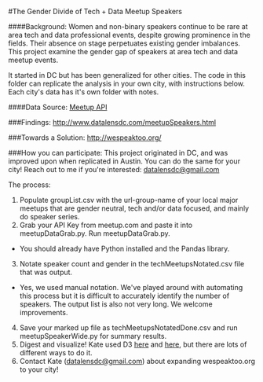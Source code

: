 #The Gender Divide of Tech + Data Meetup Speakers

####Background:
Women and non-binary speakers continue to be rare at area tech and data professional events, despite growing prominence in the fields. Their absence on stage perpetuates existing gender imbalances. This project examine the gender gap of speakers at area tech and data meetup events. 

It started in DC but has been generalized for other cities. The code in this folder can replicate the analysis in your own city, with instructions below. Each city's data has it's own folder with notes. 

####Data Source: 
[Meetup API](https://www.meetup.com/meetup_api/)

###Findings:
http://www.datalensdc.com/meetupSpeakers.html

###Towards a Solution:
http://wespeaktoo.org/

###How you can participate:
This project originated in DC, and was improved upon when replicated in Austin. You can do the same for your city! Reach out to me if you're interested: datalensdc@gmail.com

The process:

1. Populate groupList.csv with the url-group-name of your local major meetups that are gender neutral, tech and/or data focused, and mainly do speaker series.
2. Grab your API Key from meetup.com and paste it into meetupDataGrab.py. Run meetupDataGrab.py.
  * You should already have Python installed and the Pandas library. 
3. Notate speaker count and gender in the techMeetupsNotated.csv file that was output. 
  * Yes, we used manual notation. We've played around with automating this process but it is difficult to accurately identify the number of speakers. The output list is also not very long. We welcome improvements.
4. Save your marked up file as techMeetupsNotatedDone.csv and run meetupSpeakerWide.py for summary results. 
5. Digest and visualize! Kate used D3 [here](https://github.com/katerabinowitz/DataLensDCsite/blob/gh-pages/iframes/meetupMultiBig.html) and [here](https://github.com/katerabinowitz/DataLensDCsite/blob/gh-pages/iframes/meetupSingleBig.html), but there are lots of different ways to do it.
6. Contact Kate (datalensdc@gmail.com) about expanding wespeaktoo.org to your city!

